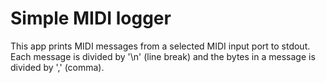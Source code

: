 # Simple MIDI logger
This app prints MIDI messages from a selected MIDI input port to stdout. Each message is divided by '\n' (line break) and the bytes in a message is divided by ',' (comma).
